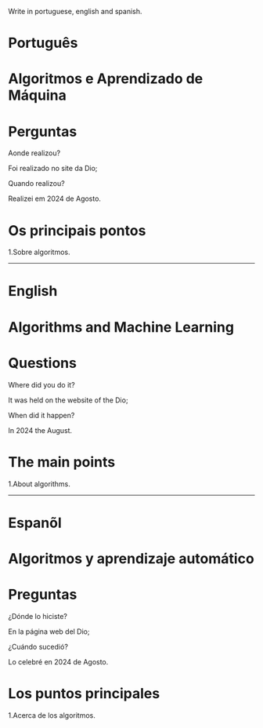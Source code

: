Write in portuguese, english and spanish.

#  Português

# Algoritmos e Aprendizado de Máquina


# Perguntas

Aonde realizou?

Foi realizado no site da Dio;

Quando realizou?

Realizei em 2024 de Agosto.

# Os principais pontos

1.Sobre algoritmos.


--------------------------------------------------------------------------------------------------------------------------------

# English

# Algorithms and Machine Learning

# Questions

Where did you do it?

It was held on the website of the Dio; 

When did it happen?

In 2024 the  August.

# The main points

1.About algorithms.


--------------------------------------------------------------------------------------------------------------------------------

# Espanõl

# Algoritmos y aprendizaje automático

# Preguntas

¿Dónde lo hiciste?

En la página web del Dio;

¿Cuándo sucedió?

Lo celebré en 2024 de Agosto.

# Los puntos principales

1.Acerca de los algoritmos.
